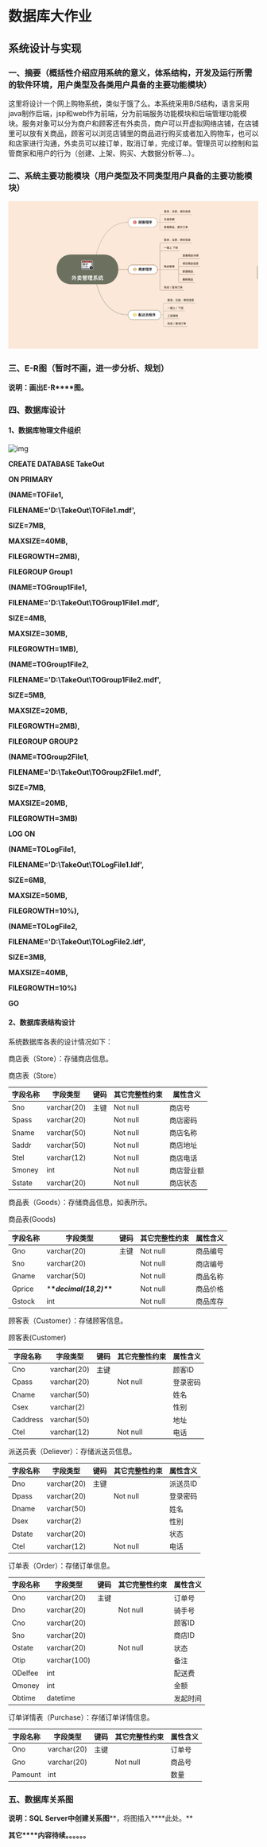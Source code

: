  # 数据库大作业

## 系统设计与实现

### 一、摘要（概括性介绍应用系统的意义，体系结构，开发及运行所需的软件环境，用户类型及各类用户具备的主要功能模块）

这里将设计一个网上购物系统，类似于饿了么。本系统采用B/S结构，语言采用java制作后端，jsp和web作为前端，分为前端服务功能模块和后端管理功能模块。服务对象可以分为商户和顾客还有外卖员，商户可以开虚拟网络店铺，在店铺里可以放有关商品，顾客可以浏览店铺里的商品进行购买或者加入购物车，也可以和店家进行沟通，外卖员可以接订单，取消订单，完成订单。管理员可以控制和监管商家和用户的行为（创建、上架、购买、大数据分析等...）。

### 二、系统主要功能模块（用户类型及不同类型用户具备的主要功能模块）

![img](./assets/wps1.jpg) 

### 三、E-R图（暂时不画，进一步分析、规划）

**说明：画出E-R****图。**

 

### 四、数据库设计

#### 1、数据库物理文件组织

![img](file:///C:\Users\11654\AppData\Local\Temp\ksohtml22656\wps2.jpg) 

**CREATE DATABASE TakeOut**

**ON PRIMARY**

**(NAME=TOFile1,**

**FILENAME='D:\TakeOut\TOFile1.mdf',**

**SIZE=7MB,**

**MAXSIZE=40MB,**

**FILEGROWTH=2MB),**

 

**FILEGROUP Group1**

**(NAME=TOGroup1File1,**

**FILENAME='D:\TakeOut\TOGroup1File1.mdf',**

**SIZE=4MB,**

**MAXSIZE=30MB,**

**FILEGROWTH=1MB),**

**(NAME=TOGroup1File2,**

**FILENAME='D:\TakeOut\TOGroup1File2.mdf',**

**SIZE=5MB,**

**MAXSIZE=20MB,**

**FILEGROWTH=2MB),**

 

**FILEGROUP GROUP2**

**(NAME=TOGroup2File1,**

**FILENAME='D:\TakeOut\TOGroup2File1.mdf',**

**SIZE=7MB,**

**MAXSIZE=20MB,**

**FILEGROWTH=3MB)**

 

**LOG ON**

**(NAME=TOLogFile1,**

**FILENAME='D:\TakeOut\TOLogFile1.ldf',**

**SIZE=6MB,**

**MAXSIZE=50MB,**

**FILEGROWTH=10%),**

 

**(NAME=TOLogFile2,**

**FILENAME='D:\TakeOut\TOLogFile2.ldf',**

**SIZE=3MB,**

**MAXSIZE=40MB,**

**FILEGROWTH=10%)**

 

**GO**

 

 

 

#### 2、数据库表结构设计

系统数据库各表的设计情况如下：

商店表（Store）：存储商店信息。

商店表（Store）

| 字段名称 | 字段类型    | 键码 | 其它完整性约束 | 属性含义   |
| -------- | ----------- | ---- | -------------- | ---------- |
| Sno      | varchar(20) | 主键 | Not null       | 商店号     |
| Spass    | varchar(20) |      | Not null       | 商店密码   |
| Sname    | varchar(50) |      | Not null       | 商店名称   |
| Saddr    | varchar(50) |      | Not null       | 商店地址   |
| Stel     | varchar(12) |      | Not null       | 商店电话   |
| Smoney   | int         |      | Not null       | 商店营业额 |
| Sstate   | varchar(20) |      | Not null       | 商店状态   |



商品表（Goods）：存储商品信息，如表所示。

商品表(Goods)

| 字段名称 | 字段类型                   | 键码 | 其它完整性约束 | 属性含义 |
| -------- | -------------------------- | ---- | -------------- | -------- |
| Gno      | varchar(20)                | 主键 | Not null       | 商品编号 |
| Sno      | varchar(20)                |      | Not null       | 商店编号 |
| Gname    | varchar(50)                |      | Not null       | 商品名称 |
| Gprice   | ***\**decimal(18,2)\**\*** |      | Not null       | 商品价格 |
| Gstock   | int                        |      | Not null       | 商品库存 |



顾客表（Customer）：存储顾客信息。

顾客表(Customer)

| 字段名称 | 字段类型    | 键码 | 其它完整性约束 | 属性含义 |
| -------- | ----------- | ---- | -------------- | -------- |
| Cno      | varchar(20) | 主键 |                | 顾客ID   |
| Cpass    | varchar(20) |      | Not null       | 登录密码 |
| Cname    | varchar(50) |      |                | 姓名     |
| Csex     | varchar(2)  |      |                | 性别     |
| Caddress | varchar(50) |      |                | 地址     |
| Ctel     | varchar(12) |      | Not null       | 电话     |

 

 

派送员表（Deliever）：存储派送员信息。

| 字段名称 | 字段类型    | 键码 | 其它完整性约束 | 属性含义 |
| -------- | ----------- | ---- | -------------- | -------- |
| Dno      | varchar(20) | 主键 |                | 派送员ID |
| Dpass    | varchar(20) |      | Not null       | 登录密码 |
| Dname    | varchar(50) |      |                | 姓名     |
| Dsex     | varchar(2)  |      |                | 性别     |
| Dstate   | varchar(20) |      |                | 状态     |
| Ctel     | varchar(12) |      | Not null       | 电话     |

 

订单表（Order）：存储订单信息。

| 字段名称 | 字段类型     | 键码 | 其它完整性约束 | 属性含义 |
| -------- | ------------ | ---- | -------------- | -------- |
| Ono      | varchar(20)  | 主键 |                | 订单号   |
| Dno      | varchar(20)  |      | Not null       | 骑手号   |
| Cno      | varchar(20)  |      |                | 顾客ID   |
| Sno      | varchar(20)  |      |                | 商店ID   |
| Ostate   | varchar(20)  |      | Not null       | 状态     |
| Otip     | varchar(100) |      |                | 备注     |
| ODelfee  | int          |      |                | 配送费   |
| Omoney   | int          |      |                | 金额     |
| Obtime   | datetime     |      |                | 发起时间 |

 

订单详情表（Purchase）：存储订单详情信息。

| 字段名称 | 字段类型    | 键码 | 其它完整性约束 | 属性含义 |
| -------- | ----------- | ---- | -------------- | -------- |
| Ono      | varchar(20) | 主键 |                | 订单号   |
| Gno      | varchar(20) |      | Not null       | 商品号   |
| Pamount  | int         |      |                | 数量     |

 

### 五、数据库关系图

**说明：SQL** **Server中****创建关系****图****，将图插入****此处。**

 

**其它****内容待续。。。。。。**
